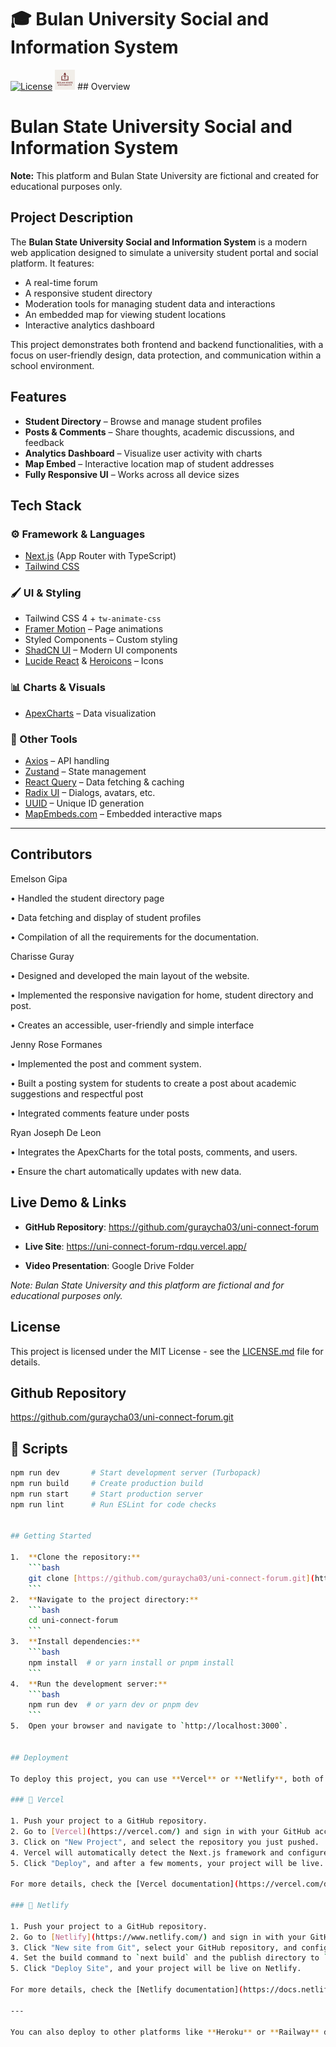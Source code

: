 # 🎓 Bulan University Social and Information System

[![License](https://img.shields.io/badge/License-MIT-yellow.svg)](https://opensource.org/licenses/MIT)
![Bulan University Logo](public/logo/logo.png) ## Overview

# Bulan State University Social and Information System

**Note:** This platform and Bulan State University are fictional and created for educational purposes only.

## Project Description

The **Bulan State University Social and Information System** is a modern web application designed to simulate a university student portal and social platform. It features:

- A real-time forum
- A responsive student directory
- Moderation tools for managing student data and interactions
- An embedded map for viewing student locations
- Interactive analytics dashboard

This project demonstrates both frontend and backend functionalities, with a focus on user-friendly design, data protection, and communication within a school environment.

## Features

- **Student Directory** – Browse and manage student profiles  
- **Posts & Comments** – Share thoughts, academic discussions, and feedback  
- **Analytics Dashboard** – Visualize user activity with charts  
- **Map Embed** – Interactive location map of student addresses  
- **Fully Responsive UI** – Works across all device sizes

## Tech Stack

### ⚙ Framework & Languages

- [Next.js](https://nextjs.org/) (App Router with TypeScript)
- [Tailwind CSS](https://tailwindcss.com/)

### 🖌 UI & Styling

- Tailwind CSS 4 + `tw-animate-css`
- [Framer Motion](https://www.framer.com/motion/) – Page animations
- Styled Components – Custom styling
- [ShadCN UI](https://ui.shadcn.com/) – Modern UI components
- [Lucide React](https://lucide.dev/) & [Heroicons](https://heroicons.com/) – Icons

### 📊 Charts & Visuals

- [ApexCharts](https://apexcharts.com/) – Data visualization

### 🔧 Other Tools

- [Axios](https://axios-http.com/) – API handling
- [Zustand](https://zustand-demo.pmnd.rs/) – State management
- [React Query](https://tanstack.com/query/latest) – Data fetching & caching
- [Radix UI](https://www.radix-ui.com/) – Dialogs, avatars, etc.
- [UUID](https://www.npmjs.com/package/uuid) – Unique ID generation
- [MapEmbeds.com](https://mapembeds.com/) – Embedded interactive maps


---

## Contributors

Emelson Gipa 

•	Handled the student directory page

•	Data fetching and display of student profiles

•	Compilation of all the requirements for the documentation.

Charisse Guray

•	Designed and developed the main layout of the website.

•	Implemented the responsive navigation for home, student directory and post.

•	Creates an accessible, user-friendly and simple interface

Jenny Rose Formanes

•	Implemented the post and comment system.

•	Built a posting system for students to create a post about academic suggestions and respectful post

•	Integrated comments feature under posts

Ryan Joseph De Leon

•	Integrates the ApexCharts for the total posts, comments, and users. 

•	Ensure the chart automatically updates with new data.



## Live Demo & Links

- **GitHub Repository**: https://github.com/guraycha03/uni-connect-forum

- **Live Site**: https://uni-connect-forum-rdqu.vercel.app/

- **Video Presentation**: Google Drive Folder


*Note: Bulan State University and this platform are fictional and for educational purposes only.*


## License

This project is licensed under the MIT License - see the [LICENSE.md](LICENSE.md) file for details.

## Github Repository
https://github.com/guraycha03/uni-connect-forum.git

## 🧪 Scripts

```bash
npm run dev       # Start development server (Turbopack)
npm run build     # Create production build
npm run start     # Start production server
npm run lint      # Run ESLint for code checks


## Getting Started

1.  **Clone the repository:**
    ```bash
    git clone [https://github.com/guraycha03/uni-connect-forum.git](https://github.com/guraycha03/uni-connect-forum.git)
    ```
2.  **Navigate to the project directory:**
    ```bash
    cd uni-connect-forum
    ```
3.  **Install dependencies:**
    ```bash
    npm install  # or yarn install or pnpm install
    ```
4.  **Run the development server:**
    ```bash
    npm run dev  # or yarn dev or pnpm dev
    ```
5.  Open your browser and navigate to `http://localhost:3000`.


## Deployment

To deploy this project, you can use **Vercel** or **Netlify**, both of which provide seamless integration with Next.js.

### 🚀 Vercel

1. Push your project to a GitHub repository.
2. Go to [Vercel](https://vercel.com/) and sign in with your GitHub account.
3. Click on "New Project", and select the repository you just pushed.
4. Vercel will automatically detect the Next.js framework and configure the project.
5. Click "Deploy", and after a few moments, your project will be live.

For more details, check the [Vercel documentation](https://vercel.com/docs).

### 🚀 Netlify

1. Push your project to a GitHub repository.
2. Go to [Netlify](https://www.netlify.com/) and sign in with your GitHub account.
3. Click "New site from Git", select your GitHub repository, and configure the build settings.
4. Set the build command to `next build` and the publish directory to `out` (for static export).
5. Click "Deploy Site", and your project will be live on Netlify.

For more details, check the [Netlify documentation](https://docs.netlify.com/).

---

You can also deploy to other platforms like **Heroku** or **Railway** depending on your project’s needs.

